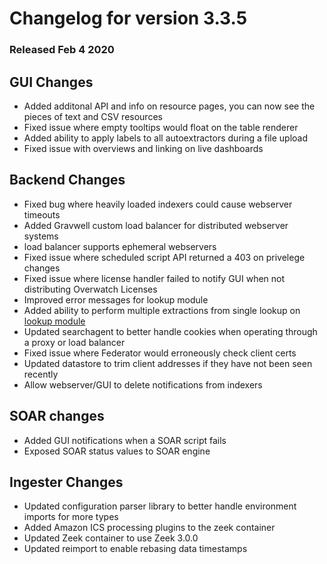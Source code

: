 # Changelog for version 3.3.5
  
### Released Feb 4 2020

## GUI Changes
* Added additonal API and info on resource pages, you can now see the pieces of text and CSV resources
* Fixed issue where empty tooltips would float on the table renderer
* Added ability to apply labels to all autoextractors during a file upload
* Fixed issue with overviews and linking on live dashboards

## Backend Changes
* Fixed bug where heavily loaded indexers could cause webserver timeouts
* Added Gravwell custom load balancer for distributed webserver systems
 * load balancer supports ephemeral webservers
* Fixed issue where scheduled script API returned a 403 on privelege changes
* Fixed issue where license handler failed to notify GUI when not distributing Overwatch Licenses
* Improved error messages for lookup module
* Added ability to perform multiple extractions from single lookup on [lookup module](https://dev.gravwell.io/docs/#!search/lookup/lookup.md)
* Updated searchagent to better handle cookies when operating through a proxy or load balancer
* Fixed issue where Federator would erroneously check client certs
* Updated datastore to trim client addresses if they have not been seen recently
* Allow webserver/GUI to delete notifications from indexers

## SOAR changes
* Added GUI notifications when a SOAR script fails
* Exposed SOAR status values to SOAR engine

## Ingester Changes
* Updated configuration parser library to better handle environment imports for more types
* Added Amazon ICS processing plugins to the zeek container
* Updated Zeek container to use Zeek 3.0.0
* Updated reimport to enable rebasing data timestamps
